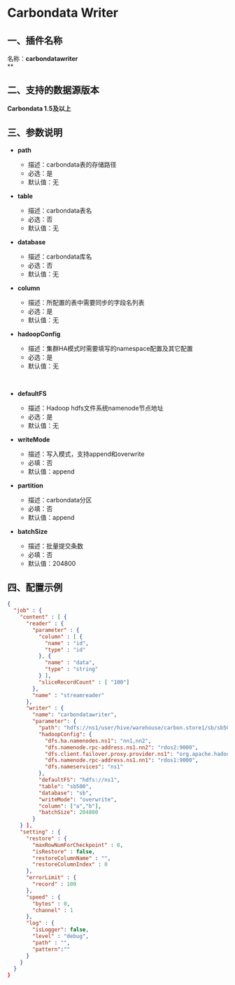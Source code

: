 # Carbondata Writer

<a name="c6v6n"></a>
## 一、插件名称
名称：**carbondatawriter**<br />**
<a name="jVb3v"></a>
## 二、支持的数据源版本
**Carbondata 1.5及以上**<br />

<a name="2lzA4"></a>
## 三、参数说明

- **path**
  - 描述：carbondata表的存储路径
  - 必选：是
  - 默认值：无



- **table**
  - 描述：carbondata表名
  - 必选：否
  - 默认值：无



- **database**
  - 描述：carbondata库名
  - 必选：否
  - 默认值：无



- **column**
  - 描述：所配置的表中需要同步的字段名列表
  - 必选：是
  - 默认值：无



- **hadoopConfig**
  - 描述：集群HA模式时需要填写的namespace配置及其它配置
  - 必选：是
  - 默认值：无

<br />

- **defaultFS**
  - 描述：Hadoop hdfs文件系统namenode节点地址
  - 必选：是
  - 默认值：无



- **writeMode**
  - 描述：写入模式，支持append和overwrite
  - 必填：否
  - 默认值：append



- **partition**
  - 描述：carbondata分区
  - 必填：否
  - 默认值：append



- **batchSize**
  - 描述：批量提交条数
  - 必填：否
  - 默认值：204800



<a name="1LBc2"></a>
## 四、配置示例
```json
{
  "job" : {
    "content" : [ {
      "reader" : {
        "parameter" : {
          "column" : [ {
            "name" : "id",
            "type" : "id"
          }, {
            "name" : "data",
            "type" : "string"
          } ],
          "sliceRecordCount" : [ "100"]
        },
        "name" : "streamreader"
      },
      "writer" : {
        "name": "carbondatawriter",
        "parameter": {
          "path": "hdfs://ns1/user/hive/warehouse/carbon.store1/sb/sb500",
          "hadoopConfig": {
            "dfs.ha.namenodes.ns1": "nn1,nn2",
            "dfs.namenode.rpc-address.ns1.nn2": "rdos2:9000",
            "dfs.client.failover.proxy.provider.ns1": "org.apache.hadoop.hdfs.server.namenode.ha.ConfiguredFailoverProxyProvider",
            "dfs.namenode.rpc-address.ns1.nn1": "rdos1:9000",
            "dfs.nameservices": "ns1"
          },
          "defaultFS": "hdfs://ns1",
          "table": "sb500",
          "database": "sb",
          "writeMode": "overwrite",
          "column": ["a","b"],
          "batchSize": 204800
        }
    } ],
    "setting" : {
      "restore" : {
        "maxRowNumForCheckpoint" : 0,
        "isRestore" : false,
        "restoreColumnName" : "",
        "restoreColumnIndex" : 0
      },
      "errorLimit" : {
        "record" : 100
      },
      "speed" : {
        "bytes" : 0,
        "channel" : 1
      },
      "log" : {
        "isLogger": false,
        "level" : "debug",
        "path" : "",
        "pattern":""
      }
    }
  }
}
```


